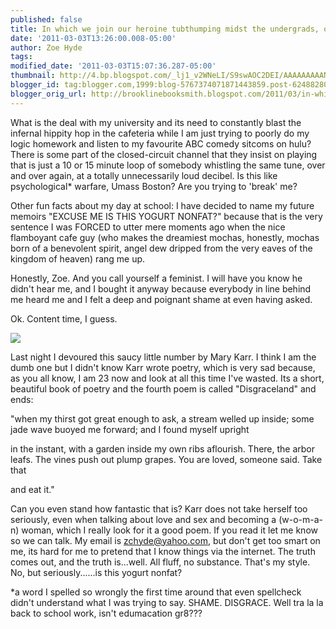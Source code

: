 ```yaml
---
published: false
title: In which we join our heroine tubthumping midst the undergrads, or whatnot
date: '2011-03-03T13:26:00.008-05:00'
author: Zoe Hyde
tags:
modified_date: '2011-03-03T15:07:36.287-05:00'
thumbnail: http://4.bp.blogspot.com/_lj1_v2WNeLI/S9swAOC2DEI/AAAAAAAAANk/Ktj2vfE0zIs/s72-c/41XG9AHHEYL-1._SL500_AA300_.jpg
blogger_id: tag:blogger.com,1999:blog-5767374071871443859.post-6248828050205465522
blogger_orig_url: http://brooklinebooksmith.blogspot.com/2011/03/in-which-we-join-our-heroine.html
---
```

What is the deal with my university and its need to constantly blast the infernal hippity hop in the cafeteria while I am just trying to poorly do my logic homework and listen to my favourite ABC comedy sitcoms on hulu? There is some part of the closed-circuit channel that they insist on playing that is just a 10 or 15 minute loop of somebody whistling the same tune, over and over again, at a totally unnecessarily loud decibel. Is this like psychological* warfare, Umass Boston? Are you trying to 'break' me?

Other fun facts about my day at school: I have decided to name my future memoirs "EXCUSE ME IS THIS YOGURT NONFAT?" because that is the very sentence I was FORCED to utter mere moments ago when the nice flamboyant cafe guy (who makes the dreamiest mochas, honestly, mochas born of a benevolent spirit, angel dew dripped from the very eaves of the kingdom of heaven) rang me up.

Honestly, Zoe. And you call yourself a feminist. I will have you know he didn't hear me, and I bought it anyway because everybody in line behind me heard me and I felt a deep and poignant shame at even having asked.

Ok. Content time, I guess.

![](http://4.bp.blogspot.com/_lj1_v2WNeLI/S9swAOC2DEI/AAAAAAAAANk/Ktj2vfE0zIs/s1600/41XG9AHHEYL-1._SL500_AA300_.jpg)

Last night I devoured this saucy little number by Mary Karr. I think I am the dumb one but I didn't know Karr wrote poetry, which is very sad because, as you all know, I am 23 now and look at all this time I've wasted. Its a short, beautiful book of poetry and the fourth poem is called "Disgraceland" and ends:

"when my thirst got great enough
to ask, a stream welled up inside;
some jade wave buoyed me forward;
and I found myself upright

in the instant, with a garden
inside my own ribs aflourish. There, the arbor leafs.
The vines push out plump grapes.
You are loved, someone said. Take that

and eat it."

Can you even stand how fantastic that is? Karr does not take herself too seriously, even when talking about love and sex and becoming a (w-o-m-a-n) woman, which I really look for it a good poem. If you read it let me know so we can talk. My email is zchyde@yahoo.com, but don't get too smart on me, its hard for me to pretend that I know things via the internet. The truth comes out, and the truth is...well. All fluff, no substance. That's my style. No, but seriously......is this yogurt nonfat?

*a word I spelled so wrongly the first time around that even spellcheck didn't understand what I was trying to say. SHAME. DISGRACE. Well tra la la back to school work, isn't edumacation gr8???